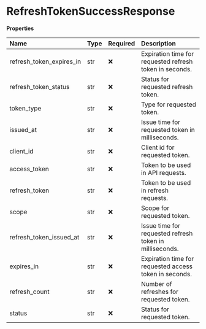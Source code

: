 # RefreshTokenSuccessResponse

**Properties**

| Name                     | Type | Required | Description                                             |
| :----------------------- | :--- | :------- | :------------------------------------------------------ |
| refresh_token_expires_in | str  | ❌       | Expiration time for requested refresh token in seconds. |
| refresh_token_status     | str  | ❌       | Status for requested refresh token.                     |
| token_type               | str  | ❌       | Type for requested token.                               |
| issued_at                | str  | ❌       | Issue time for requested token in milliseconds.         |
| client_id                | str  | ❌       | Client id for requested token.                          |
| access_token             | str  | ❌       | Token to be used in API requests.                       |
| refresh_token            | str  | ❌       | Token to be used in refresh requests.                   |
| scope                    | str  | ❌       | Scope for requested token.                              |
| refresh_token_issued_at  | str  | ❌       | Issue time for requested refresh token in milliseconds. |
| expires_in               | str  | ❌       | Expiration time for requested access token in seconds.  |
| refresh_count            | str  | ❌       | Number of refreshes for requested token.                |
| status                   | str  | ❌       | Status for requested token.                             |

<!-- This file was generated by liblab | https://liblab.com/ -->
